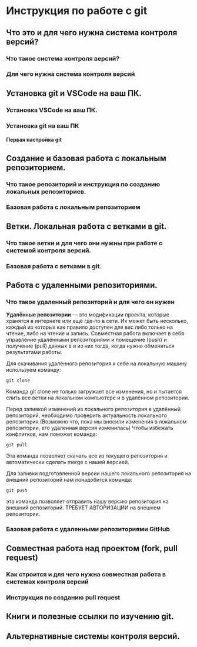 # Инструкция по работе с git

## Что это и для чего нужна система контроля версий?

### Что такое система контроля версий?

### Для чего нужна система контроля версий

## Установка git и VSCode на ваш ПК.

### Установка VSCode на ваш ПК.

### Установка git на ваш ПК

#### Первая настройка git

## Создание и базовая работа с локальным репозиторием.

### Что такое репозиторий и инструкция по созданию локальных репозиториев.

### Базовая работа с локальным репозиторием

## Ветки. Локальная работа с ветками в git.

### Что такое ветки и для чего они нужны при работе с системой контроля версий.

### Базовая работа с ветками в git.

## Работа с удаленными репозиториями.

### Что такое удаленный репозиторий и для чего он нужен

**Удалённые репозитории** — это модификации проекта, которые хранятся в интернете или ещё где-то в сети. Их может быть несколько, каждый из которых как правило доступен для вас либо только на чтение, либо на чтение и запись. Совместная работа включает в себя управление удалёнными репозиториями и помещение (push) и получение (pull) данных в и из них тогда, когда нужно обменяться результатами работы.

Для скачивания удалённого репозитория к себе на локальную машину используем команду:

    git clone

Команда git clone не только загружает все изменения, но и пытается слить все ветки на локальном компьютере и в удалённом репозитории.

Перед заливкой изменений из локального репозитория в удалённый репозиторий, необходимо проверить актуальность локального репозитория.(Возможно что, пока мы вносили изменения в локальном репозитории, его удаленная версия изменилась)
Чтобы избежать конфлитков, нам поможет команда:

    git pull
Эта команда позволяет скачать все из текущего репозитория и автоматически
сделать merge с нашей версией.

Для заливки подготовленной версии нашего локального репозитория на внешний репозиторий нам понадобится команда:

    git push
эта команда позволяет отправить нашу версию репозитория на внешний
репозиторий. ТРЕБУЕТ АВТОРИЗАЦИИ на внешнем репозитории.

### Базовая работа с удаленными репозиториями GitHub

## Совместная работа над проектом (fork, pull request)

### Как строится и для чего нужна совместная работа в системах контроля версий

### Инструкция по созданию pull request

## Книги и полезные ссылки по изучению git.

## Альтернативные системы контроля версий.
